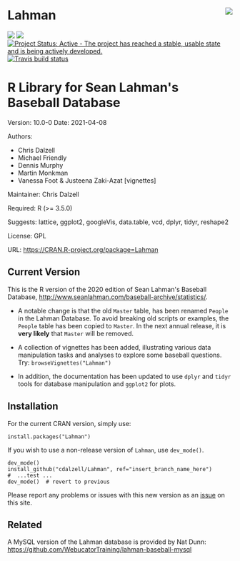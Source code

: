 Lahman <img src="inst/hex/Lahman_hex.png" align="right" />
==========================================================

[![](https://www.r-pkg.org/badges/version/Lahman)](https://cran.r-project.org/package=Lahman) [![](https://cranlogs.r-pkg.org/badges/grand-total/Lahman)](https://cran.r-project.org/package=Lahman)
[![Project Status: Active - The project has reached a stable, usable state and is being actively developed.](https://www.repostatus.org/badges/latest/active.svg)](http://www.repostatus.org/#active)
[![Travis build status](https://travis-ci.com/cdalzell/Lahman.svg?branch=master)](https://travis-ci.com/cdalzell/Lahman)

R Library for Sean Lahman's Baseball Database
========================================================

Version: 10.0-0
Date: 2021-04-08

Authors:

* Chris Dalzell
* Michael Friendly
* Dennis Murphy
* Martin Monkman
* Vanessa Foot & Justeena Zaki-Azat [vignettes]
    
Maintainer: Chris Dalzell

Required: R (>= 3.5.0)

Suggests: lattice, ggplot2, googleVis, data.table, vcd, dplyr, tidyr, reshape2

License: GPL

URL: https://CRAN.R-project.org/package=Lahman

## Current Version

This is the R version of the 2020 edition of Sean Lahman's Baseball Database, http://www.seanlahman.com/baseball-archive/statistics/.

* A notable change is that the old `Master` table, has been renamed `People` in the
Lahman Database. To avoid breaking old scripts or examples, the `People` table
has been copied to `Master`. In the next annual release, it is **very likely** that `Master`
will be removed.

* A collection of vignettes has been added, illustrating various data manipulation
tasks and analyses to explore some baseball questions.  Try: `browseVignettes("Lahman")`

* In addition, the documentation
has been updated to use `dplyr` and `tidyr` tools for database manipulation and `ggplot2` for plots.

## Installation

For the current CRAN version, simply use:

    install.packages("Lahman")

If you wish to use a non-release version of `Lahman`, use `dev_mode()`.

    dev_mode()
    install_github("cdalzell/Lahman", ref="insert_branch_name_here")
    #  ...test ...
    dev_mode()  # revert to previous


Please report any problems or issues with this new version as an [issue](https://github.com/cdalzell/Lahman/issues) on this site.

## Related
A MySQL version of the Lahman database is provided by Nat Dunn: https://github.com/WebucatorTraining/lahman-baseball-mysql
